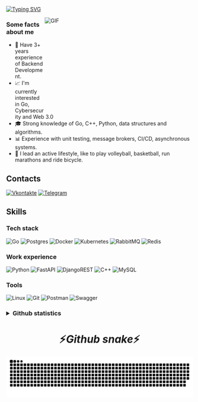 [![Typing SVG](https://readme-typing-svg.herokuapp.com?font=Fira+Code&size=25&duration=3000&pause=650&color=2983FF&random=false&width=750&height=100&lines=Hi+there%2C+I'm+German!;Backend+developer+and+Computer+Science+student)](https://git.io/typing-svg)

<img align="right" height="250px" width="400px" alt="GIF" src="https://media.giphy.com/media/3FjEPbKqEPhPpmC8uY/giphy.gif" />
<p align="center">
  <h3> Some facts about me</h3>
</p>

- 👔 Have 3+ years experience of Backend Development.
- 📈 I'm currently interested in Go, Cybersecurity and Web 3.0
- 🎓 Strong knowledge of Go, C++, Python, data structures and algorithms.
- 📊 Experience with unit testing, message brokers, CI/CD, asynchronous systems.
- 🚴 I lead an active lifestyle, like to play volleyball, basketball, run marathons and ride bicycle.

## Contacts

[![Vkontakte](https://img.shields.io/badge/-Vkontakte-003f5c?style=for-the-badge&logo=Vk)](https://vk.com/gerakolen)
[![Telegram](https://img.shields.io/badge/Telegram-2CA5E0?style=for-the-badge&logo=telegram&logoColor=white)](https://t.me/gerakolen)

## Skills

### Tech stack

![Go](https://img.shields.io/badge/go-%2300ADD8.svg?style=for-the-badge&logo=go&logoColor=white)
![Postgres](https://img.shields.io/badge/postgres-%23316192.svg?style=for-the-badge&logo=postgresql&logoColor=white)
![Docker](https://img.shields.io/badge/docker-%230db7ed.svg?style=for-the-badge&logo=docker&logoColor=white)
![Kubernetes](https://img.shields.io/badge/kubernetes-%23326ce5.svg?style=for-the-badge&logo=kubernetes&logoColor=white)
![RabbitMQ](https://img.shields.io/badge/Rabbitmq-FF6600?style=for-the-badge&logo=rabbitmq&logoColor=white)
![Redis](https://img.shields.io/badge/redis-%23DD0031.svg?style=for-the-badge&logo=redis&logoColor=white)

### Work experience

![Python](https://img.shields.io/badge/python-3670A0?style=for-the-badge&logo=python&logoColor=ffdd54)
![FastAPI](https://img.shields.io/badge/FastAPI-005571?style=for-the-badge&logo=fastapi)
![DjangoREST](https://img.shields.io/badge/DJANGO-REST-ff1709?style=for-the-badge&logo=django&logoColor=white&color=ff1709&labelColor=gray)
![C++](https://img.shields.io/badge/c++-%2300599C.svg?style=for-the-badge&logo=c%2B%2B&logoColor=white)
![MySQL](https://img.shields.io/badge/mysql-%2300f.svg?style=for-the-badge&logo=mysql&logoColor=white)

### Tools

![Linux](https://img.shields.io/badge/Linux-FCC624?style=for-the-badge&logo=linux&logoColor=black)
![Git](https://img.shields.io/badge/git-%23F05033.svg?style=for-the-badge&logo=git&logoColor=white)
![Postman](https://img.shields.io/badge/Postman-FF6C37?style=for-the-badge&logo=postman&logoColor=white)
![Swagger](https://img.shields.io/badge/-Swagger-%23Clojure?style=for-the-badge&logo=swagger&logoColor=white)


<!-------------->


<h3><details>
<summary>Github statistics</summary>

![](https://github-profile-summary-cards.vercel.app/api/cards/profile-details?username=gerstudent&theme=nord_dark)
![](https://github-profile-summary-cards.vercel.app/api/cards/most-commit-language?username=gerstudent&theme=nord_dark)
![](https://github-profile-summary-cards.vercel.app/api/cards/repos-per-language?username=gerstudent&theme=nord_dark)
![](https://github-profile-summary-cards.vercel.app/api/cards/stats?username=gerstudent&theme=nord_dark)
![](https://github-profile-summary-cards.vercel.app/api/cards/productive-time?username=gerstudent&theme=nord_dark)

</details>
</h3>

<!-------------->

<h1 align='center'>⚡️<i>Github snake</i>⚡️</h1>

<picture>
  <source media="(prefers-color-scheme: dark)" srcset="https://raw.githubusercontent.com/gerstudent/gerstudent/output/github-contribution-grid-snake-dark.svg">
  <source media="(prefers-color-scheme: light)" srcset="https://raw.githubusercontent.com/gerstudent/gerstudent/output/github-contribution-grid-snake.svg">
  <img alt="github contribution grid snake animation" src="https://raw.githubusercontent.com/gerstudent/gerstudent/output/github-contribution-grid-snake.svg">
</picture>
